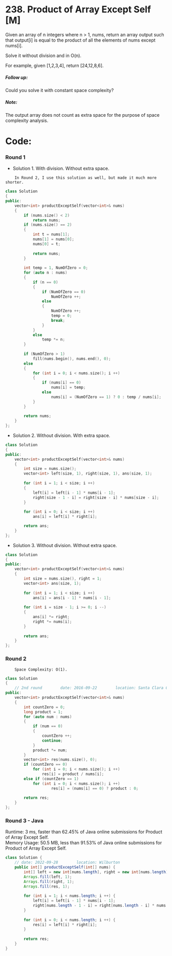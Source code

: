 # 238. Product of Array Except Self [M]
Given an array of n integers where n > 1, nums, return an array output such that output[i] is equal to the product of all the elements of nums except nums[i].

Solve it without division and in O(n).

For example, given [1,2,3,4], return [24,12,8,6].

##### Follow up:
Could you solve it with constant space complexity?

##### Note: 
The output array does not count as extra space for the purpose of space complexity analysis.

# Code:
### Round 1
- Solution 1. With division. Without extra space.
```
    In Round 2, I use this solution as well, but made it much more shorter.
```
```c++
class Solution 
{
public:
    vector<int> productExceptSelf(vector<int>& nums) 
    {
        if (nums.size() < 2)    
            return nums;
        if (nums.size() == 2)    
        {
            int t = nums[1];
            nums[1] = nums[0];
            nums[0] = t;
            
            return nums;
        }
            
        int temp = 1, NumOfZero = 0;
        for (auto n : nums)
        {
            if (n == 0)
            {
                if (NumOfZero == 0)
                    NumOfZero ++;
                else
                {
                    NumOfZero ++;
                    temp = 0;
                    break;
                }
            }
            else
                temp *= n;
        }
        
        if (NumOfZero > 1)
            fill(nums.begin(), nums.end(), 0);
        else
        {
            for (int i = 0; i < nums.size(); i ++)
            {
                if (nums[i] == 0)
                    nums[i] = temp;
                else
                    nums[i] = (NumOfZero == 1) ? 0 : temp / nums[i];
            }
        }
            
        return nums;
    }
};
````
- Solution 2. Without division. With extra space.
```c++
class Solution 
{
public:
    vector<int> productExceptSelf(vector<int>& nums) 
    {
        int size = nums.size();
        vector<int> left(size, 1), right(size, 1), ans(size, 1);
        
        for (int i = 1; i < size; i ++)
        {
            left[i] = left[i - 1] * nums[i - 1];
            right[size - 1 - i] = right[size - i] * nums[size - i];
        }
        
        for (int i = 0; i < size; i ++)
            ans[i] = left[i] * right[i];

        return ans;
    }
};
```
- Solution 3. Without division. Without extra space.
```c++
class Solution 
{
public:
    vector<int> productExceptSelf(vector<int>& nums) 
    {
        int size = nums.size(), right = 1;
        vector<int> ans(size, 1);
        
        for (int i = 1; i < size; i ++)
            ans[i] = ans[i - 1] * nums[i - 1];
        
        for (int i = size - 1; i >= 0; i --)
        {
            ans[i] *= right;
            right *= nums[i];
        }
        
        return ans;
    }
};
```

### Round 2
```
    Space Complexity: O(1).
```
```c++
class Solution 
{
    // 2nd round        date: 2016-09-22        location: Santa Clara Central Park Library
public:
    vector<int> productExceptSelf(vector<int>& nums) 
    {
        int countZero = 0;
        long product = 1;
        for (auto num : nums)
        {
            if (num == 0)
            {
                countZero ++;
                continue;
            }
            product *= num;
        }
        vector<int> res(nums.size(), 0);
        if (countZero == 0)
            for (int i = 0; i < nums.size(); i ++)
                res[i] = product / nums[i];
        else if (countZero == 1)
            for (int i = 0; i < nums.size(); i ++)
                    res[i] = (nums[i] == 0) ? product : 0;
        
        return res;
    }
};
```

### Round 3 - Java

Runtime: 3 ms, faster than 62.45% of Java online submissions for Product of Array Except Self.   
Memory Usage: 50.5 MB, less than 91.53% of Java online submissions for Product of Array Except Self.

```java
class Solution {
    // date: 2022-09-28        location: Wilburton
    public int[] productExceptSelf(int[] nums) {
        int[] left = new int[nums.length], right = new int[nums.length], res = new int[nums.length];
        Arrays.fill(left, 1);
        Arrays.fill(right, 1);
        Arrays.fill(res, 1);
        
        for (int i = 1; i < nums.length; i ++) {
            left[i] = left[i - 1] * nums[i - 1];
            right[nums.length - 1 - i] = right[nums.length - i] * nums[nums.length - i];
        }
        
        for (int i = 0; i < nums.length; i ++) {
            res[i] = left[i] * right[i];
        }
        
        return res;
    }
}
```
